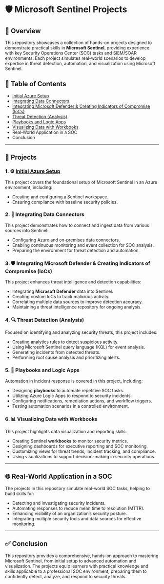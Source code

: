 # 🛡️ Microsoft Sentinel Projects

## 📖 Overview
This repository showcases a collection of hands-on projects designed to demonstrate practical skills in **Microsoft Sentinel**, providing experience with key Security Operations Center (SOC) tasks and SIEM/SOAR environments. Each project simulates real-world scenarios to develop expertise in threat detection, automation, and visualization using Microsoft Sentinel.

## 📑 Table of Contents
- [Initial Azure Setup](Sentinel-Set-Up.pdf)
- [Integrating Data Connectors](Data-Connectors-in-Microsoft-Sentinel.pdf)
- [Integrating Microsoft Defender & Creating Indicators of Compromise (IoCs)](Integrating-MS-Defender-and-IoC.pdf)
- [Threat Detection (Analysis)](Threat-Detection-(Analytics)-in-Sentinel.pdf)
- [Playbooks and Logic Apps](Playbooks-and-Logic-Apps.pdf)
- [Visualizing Data with Workbooks](Visualize-Security-Data-in-MS-Sentinel.pdf)
- Real-World Application in a SOC
- Conclusion

---

## 🚀 Projects

### 1. ⚙️ [Initial Azure Setup](Sentinel-Set-Up.pdf)
This project covers the foundational setup of Microsoft Sentinel in an Azure environment, including:
- Creating and configuring a Sentinel workspace.
- Ensuring compliance with baseline security policies.

### 2. 🔗 Integrating Data Connectors
This project demonstrates how to connect and ingest data from various sources into Sentinel:
- Configuring Azure and on-premises data connectors.
- Enabling continuous monitoring and event collection for SOC analysis.
- Preparing the environment for threat detection and automation.

### 3. 🛡️ Integrating Microsoft Defender & Creating Indicators of Compromise (IoCs)
This project enhances threat intelligence and detection capabilities:
- Integrating **Microsoft Defender** data into Sentinel.
- Creating custom IoCs to track malicious activity.
- Correlating multiple data sources to improve detection accuracy.
- Maintaining a threat intelligence repository for ongoing analysis.

### 4. 🔍 Threat Detection (Analysis)
Focused on identifying and analyzing security threats, this project includes:
- Creating analytics rules to detect suspicious activity.
- Using Microsoft Sentinel query language (KQL) for event analysis.
- Generating incidents from detected threats.
- Performing root cause analysis and prioritizing alerts.

### 5. 🤖 Playbooks and Logic Apps
Automation in incident response is covered in this project, including:
- Designing **playbooks** to automate repetitive SOC tasks.
- Utilizing Azure Logic Apps to respond to security incidents.
- Configuring notifications, remediation actions, and workflow triggers.
- Testing automation scenarios in a controlled environment.

### 6. 📊 Visualizing Data with Workbooks
This project highlights data visualization and reporting skills:
- Creating Sentinel **workbooks** to monitor security metrics.
- Designing dashboards for executive reporting and SOC monitoring.
- Customizing views for threat trends, incident tracking, and compliance.
- Using visualizations to support decision-making in security operations.

---

## 🌐 Real-World Application in a SOC
The projects in this repository simulate real-world SOC tasks, helping to build skills for:
- Detecting and investigating security incidents.
- Automating responses to reduce mean time to resolution (MTTR).
- Enhancing visibility of an organization’s security posture.
- Integrating multiple security tools and data sources for effective monitoring.

---

## ✅ Conclusion
This repository provides a comprehensive, hands-on approach to mastering Microsoft Sentinel, from initial setup to advanced automation and visualization. The projects equip learners with practical knowledge and skills applicable to a professional SOC environment, preparing them to confidently detect, analyze, and respond to security threats.
